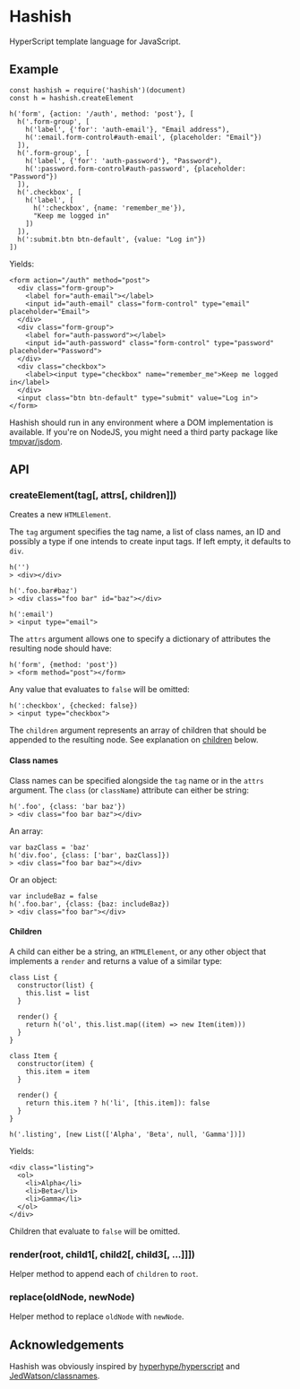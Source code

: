 # Hashish

HyperScript template language for JavaScript.

## Example

    const hashish = require('hashish')(document)
    const h = hashish.createElement

    h('form', {action: '/auth', method: 'post'}, [
      h('.form-group', [
        h('label', {'for': 'auth-email'}, "Email address"),
        h(':email.form-control#auth-email', {placeholder: "Email"})
      ]),
      h('.form-group', [
        h('label', {'for': 'auth-password'}, "Password"),
        h(':password.form-control#auth-password', {placeholder: "Password"})
      ]),
      h('.checkbox', [
        h('label', [
          h(':checkbox', {name: 'remember_me'}),
          "Keep me logged in"
        ])
      ]),
      h(':submit.btn btn-default', {value: "Log in"})
    ])

Yields:

    <form action="/auth" method="post">
      <div class="form-group">
        <label for="auth-email"></label>
        <input id="auth-email" class="form-control" type="email" placeholder="Email">
      </div>
      <div class="form-group">
        <label for="auth-password"></label>
        <input id="auth-password" class="form-control" type="password" placeholder="Password">
      </div>
      <div class="checkbox">
        <label><input type="checkbox" name="remember_me">Keep me logged in</label>
      </div>
      <input class="btn btn-default" type="submit" value="Log in">
    </form>

Hashish should run in any environment where a DOM implementation is available. If you're on NodeJS, you might need a third party package like [tmpvar/jsdom](https://github.com/tmpvar/jsdom).

## API

### createElement(tag[, attrs[, children]])

Creates a new `HTMLElement`.

The `tag` argument specifies the tag name, a list of class names, an ID and possibly a type if one intends to create input tags. If left empty, it defaults to `div`.

    h('')
    > <div></div>

    h('.foo.bar#baz')
    > <div class="foo bar" id="baz"></div>

    h(':email')
    > <input type="email">

The `attrs` argument allows one to specify a dictionary of attributes the resulting node should have:

    h('form', {method: 'post'})
    > <form method="post"></form>

Any value that evaluates to `false` will be omitted:

    h(':checkbox', {checked: false})
    > <input type="checkbox">

The `children` argument represents an array of children that should be appended to the resulting node. See explanation on [children](#children) below.

#### Class names

Class names can be specified alongside the `tag` name or in the `attrs` argument. The `class` (or `className`) attribute can either be string:

    h('.foo', {class: 'bar baz'})
    > <div class="foo bar baz"></div>

An array:

    var bazClass = 'baz'
    h('div.foo', {class: ['bar', bazClass]})
    > <div class="foo bar baz"></div>

Or an object:

    var includeBaz = false
    h('.foo.bar', {class: {baz: includeBaz})
    > <div class="foo bar"></div>

#### Children

A child can either be a string, an `HTMLElement`, or any other object that implements a `render` and returns a value of a similar type:

    class List {
      constructor(list) {
        this.list = list
      }

      render() {
        return h('ol', this.list.map((item) => new Item(item)))
      }
    }

    class Item {
      constructor(item) {
        this.item = item
      }

      render() {
        return this.item ? h('li', [this.item]): false
      }
    }

    h('.listing', [new List(['Alpha', 'Beta', null, 'Gamma'])])

Yields:

    <div class="listing">
      <ol>
        <li>Alpha</li>
        <li>Beta</li>
        <li>Gamma</li>
      </ol>
    </div>

Children that evaluate to `false` will be omitted.

### render(root, child1[, child2[, child3[, ...]]])

Helper method to append each of `children` to `root`.

### replace(oldNode, newNode)

Helper method to replace `oldNode` with `newNode`.

## Acknowledgements

Hashish was obviously inspired by [hyperhype/hyperscript](https://github.com/hyperhype/hyperscript) and [JedWatson/classnames](https://github.com/JedWatson/classnames).
